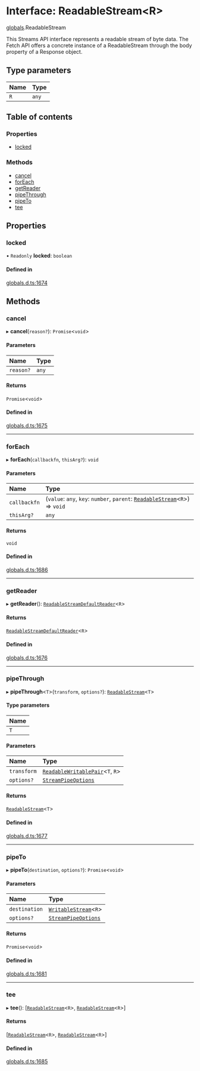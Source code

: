 # Interface: ReadableStream<R\>

[globals](../modules/globals.md).ReadableStream

This Streams API interface represents a readable stream of byte data. The Fetch API offers a concrete instance of a ReadableStream through the body property of a Response object.

## Type parameters

| Name | Type |
| :------ | :------ |
| `R` | `any` |

## Table of contents

### Properties

- [locked](globals.ReadableStream.md#locked)

### Methods

- [cancel](globals.ReadableStream.md#cancel)
- [forEach](globals.ReadableStream.md#foreach)
- [getReader](globals.ReadableStream.md#getreader)
- [pipeThrough](globals.ReadableStream.md#pipethrough)
- [pipeTo](globals.ReadableStream.md#pipeto)
- [tee](globals.ReadableStream.md#tee)

## Properties

### locked

• `Readonly` **locked**: `boolean`

#### Defined in

[globals.d.ts:1674](https://github.com/goodcodedev/bun-types/blob/8bd1b3a/globals.d.ts#L1674)

## Methods

### cancel

▸ **cancel**(`reason?`): `Promise`<`void`\>

#### Parameters

| Name | Type |
| :------ | :------ |
| `reason?` | `any` |

#### Returns

`Promise`<`void`\>

#### Defined in

[globals.d.ts:1675](https://github.com/goodcodedev/bun-types/blob/8bd1b3a/globals.d.ts#L1675)

___

### forEach

▸ **forEach**(`callbackfn`, `thisArg?`): `void`

#### Parameters

| Name | Type |
| :------ | :------ |
| `callbackfn` | (`value`: `any`, `key`: `number`, `parent`: [`ReadableStream`](../modules/globals.md#readablestream)<`R`\>) => `void` |
| `thisArg?` | `any` |

#### Returns

`void`

#### Defined in

[globals.d.ts:1686](https://github.com/goodcodedev/bun-types/blob/8bd1b3a/globals.d.ts#L1686)

___

### getReader

▸ **getReader**(): [`ReadableStreamDefaultReader`](../modules/globals.md#readablestreamdefaultreader)<`R`\>

#### Returns

[`ReadableStreamDefaultReader`](../modules/globals.md#readablestreamdefaultreader)<`R`\>

#### Defined in

[globals.d.ts:1676](https://github.com/goodcodedev/bun-types/blob/8bd1b3a/globals.d.ts#L1676)

___

### pipeThrough

▸ **pipeThrough**<`T`\>(`transform`, `options?`): [`ReadableStream`](../modules/globals.md#readablestream)<`T`\>

#### Type parameters

| Name |
| :------ |
| `T` |

#### Parameters

| Name | Type |
| :------ | :------ |
| `transform` | [`ReadableWritablePair`](globals.ReadableWritablePair.md)<`T`, `R`\> |
| `options?` | [`StreamPipeOptions`](globals.StreamPipeOptions.md) |

#### Returns

[`ReadableStream`](../modules/globals.md#readablestream)<`T`\>

#### Defined in

[globals.d.ts:1677](https://github.com/goodcodedev/bun-types/blob/8bd1b3a/globals.d.ts#L1677)

___

### pipeTo

▸ **pipeTo**(`destination`, `options?`): `Promise`<`void`\>

#### Parameters

| Name | Type |
| :------ | :------ |
| `destination` | [`WritableStream`](../modules/globals.md#writablestream)<`R`\> |
| `options?` | [`StreamPipeOptions`](globals.StreamPipeOptions.md) |

#### Returns

`Promise`<`void`\>

#### Defined in

[globals.d.ts:1681](https://github.com/goodcodedev/bun-types/blob/8bd1b3a/globals.d.ts#L1681)

___

### tee

▸ **tee**(): [[`ReadableStream`](../modules/globals.md#readablestream)<`R`\>, [`ReadableStream`](../modules/globals.md#readablestream)<`R`\>]

#### Returns

[[`ReadableStream`](../modules/globals.md#readablestream)<`R`\>, [`ReadableStream`](../modules/globals.md#readablestream)<`R`\>]

#### Defined in

[globals.d.ts:1685](https://github.com/goodcodedev/bun-types/blob/8bd1b3a/globals.d.ts#L1685)
